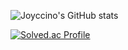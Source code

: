 ![Joyccino's GitHub stats](https://github-readme-stats.vercel.app/api?username=joyccino&count_private=true&show_icons=true)

[![Solved.ac Profile](http://mazassumnida.wtf/api/v2/generate_badge?boj=joyccino)](https://solved.ac/joyccino/)

<!--
**joyccino/joyccino** is a ✨ _special_ ✨ repository because its `README.md` (this file) appears on your GitHub profile.

Here are some ideas to get you started:

- 🔭 I’m currently working on ...
- 🌱 I’m currently learning ...
- 👯 I’m looking to collaborate on ...
- 🤔 I’m looking for help with ...
- 💬 Ask me about ...
- 📫 How to reach me: ...
- 😄 Pronouns: ...
- ⚡ Fun fact: ...
-->
